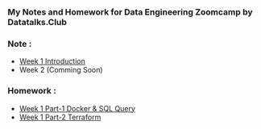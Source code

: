 ### My Notes and Homework for Data Engineering Zoomcamp by Datatalks.Club

### Note : 
- [Week 1 Introduction](https://github.com/thisiswildanw/de_zoomcamp/tree/master/Week_1_Introduction)
- Week 2 (Comming Soon)

### Homework :
- [Week 1 Part-1 Docker & SQL Query](https://github.com/thisiswildanw/de_zoomcamp/tree/master/Week_1_Introduction#homework-part-1)
- [Week 1 Part-2 Terraform](https://github.com/thisiswildanw/de_zoomcamp/tree/master/Week_1_Introduction#homework-part-1)